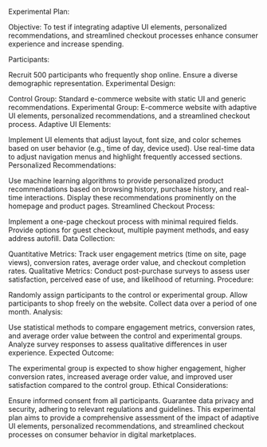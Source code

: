 Experimental Plan:

Objective:
To test if integrating adaptive UI elements, personalized recommendations, and streamlined checkout processes enhance consumer experience and increase spending.

Participants:

Recruit 500 participants who frequently shop online.
Ensure a diverse demographic representation.
Experimental Design:

Control Group: Standard e-commerce website with static UI and generic recommendations.
Experimental Group: E-commerce website with adaptive UI elements, personalized recommendations, and a streamlined checkout process.
Adaptive UI Elements:

Implement UI elements that adjust layout, font size, and color schemes based on user behavior (e.g., time of day, device used).
Use real-time data to adjust navigation menus and highlight frequently accessed sections.
Personalized Recommendations:

Use machine learning algorithms to provide personalized product recommendations based on browsing history, purchase history, and real-time interactions.
Display these recommendations prominently on the homepage and product pages.
Streamlined Checkout Process:

Implement a one-page checkout process with minimal required fields.
Provide options for guest checkout, multiple payment methods, and easy address autofill.
Data Collection:

Quantitative Metrics: Track user engagement metrics (time on site, page views), conversion rates, average order value, and checkout completion rates.
Qualitative Metrics: Conduct post-purchase surveys to assess user satisfaction, perceived ease of use, and likelihood of returning.
Procedure:

Randomly assign participants to the control or experimental group.
Allow participants to shop freely on the website.
Collect data over a period of one month.
Analysis:

Use statistical methods to compare engagement metrics, conversion rates, and average order value between the control and experimental groups.
Analyze survey responses to assess qualitative differences in user experience.
Expected Outcome:

The experimental group is expected to show higher engagement, higher conversion rates, increased average order value, and improved user satisfaction compared to the control group.
Ethical Considerations:

Ensure informed consent from all participants.
Guarantee data privacy and security, adhering to relevant regulations and guidelines.
This experimental plan aims to provide a comprehensive assessment of the impact of adaptive UI elements, personalized recommendations, and streamlined checkout processes on consumer behavior in digital marketplaces.